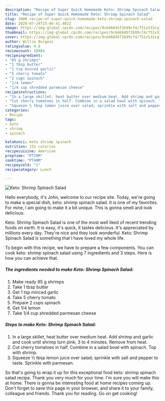 ```yaml
---
description: "Recipe of Super Quick Homemade Keto: Shrimp Spinach Salad"
title: "Recipe of Super Quick Homemade Keto: Shrimp Spinach Salad"
slug: 3008-recipe-of-super-quick-homemade-keto-shrimp-spinach-salad
date: 2020-07-24T15:46:41.402Z
image: https://img-global.cpcdn.com/recipes/9c646845f2b99cf4/751x532cq70/keto-shrimp-spinach-salad-recipe-main-photo.jpg
thumbnail: https://img-global.cpcdn.com/recipes/9c646845f2b99cf4/751x532cq70/keto-shrimp-spinach-salad-recipe-main-photo.jpg
cover: https://img-global.cpcdn.com/recipes/9c646845f2b99cf4/751x532cq70/keto-shrimp-spinach-salad-recipe-main-photo.jpg
author: Willie Burgess
ratingvalue: 4.8
reviewcount: 18084
recipeingredient:
- "85 g shrimps"
- "1 tbsp butter"
- "1 tsp minced garlic"
- "5 cherry tomato"
- "2 cups spinach"
- "1/4 lemon"
- "1/4 cup shredded parmesan cheese"
recipeinstructions:
- "In a large skillet, heat butter over medium heat. Add shrimp and garlic and cook until shrimp turn pink, 3 to 4 minutes. Remove from heat."
- "Cut cherry tomatoes in half. Combine in a salad bowl with spinach. Top with shrimp."
- "Squeeze ½ tbsp lemon juice over salad; sprinkle with salt and pepper to taste. Sprinkle with parmesan."
categories:
- Recipe
tags:
- keto
- shrimp
- spinach

katakunci: keto shrimp spinach 
nutrition: 152 calories
recipecuisine: American
preptime: "PT29M"
cooktime: "PT40M"
recipeyield: "1"
recipecategory: Lunch

---
```



![Keto: Shrimp Spinach Salad](https://img-global.cpcdn.com/recipes/9c646845f2b99cf4/751x532cq70/keto-shrimp-spinach-salad-recipe-main-photo.jpg)

Hello everybody, it's John, welcome to our recipe site. Today, we're going to make a special dish, keto: shrimp spinach salad. It is one of my favorites. For mine, I am going to make it a bit unique. This is gonna smell and look delicious.



Keto: Shrimp Spinach Salad is one of the most well liked of recent trending foods on earth. It is easy, it's quick, it tastes delicious. It's appreciated by millions every day. They're nice and they look wonderful. Keto: Shrimp Spinach Salad is something that I have loved my whole life.


To begin with this recipe, we have to prepare a few components. You can cook keto: shrimp spinach salad using 7 ingredients and 3 steps. Here is how you can achieve that.

<!--inarticleads1-->

##### The ingredients needed to make Keto: Shrimp Spinach Salad:

1. Make ready 85 g shrimps
1. Take 1 tbsp butter
1. Get 1 tsp minced garlic
1. Take 5 cherry tomato
1. Prepare 2 cups spinach
1. Get 1/4 lemon
1. Take 1/4 cup shredded parmesan cheese




<!--inarticleads2-->

##### Steps to make Keto: Shrimp Spinach Salad:

1. In a large skillet, heat butter over medium heat. Add shrimp and garlic and cook until shrimp turn pink, 3 to 4 minutes. Remove from heat.
1. Cut cherry tomatoes in half. Combine in a salad bowl with spinach. Top with shrimp.
1. Squeeze ½ tbsp lemon juice over salad; sprinkle with salt and pepper to taste. Sprinkle with parmesan.




So that's going to wrap it up for this exceptional food keto: shrimp spinach salad recipe. Thank you very much for your time. I'm sure you will make this at home. There is gonna be interesting food at home recipes coming up. Don't forget to save this page in your browser, and share it to your family, colleague and friends. Thank you for reading. Go on get cooking!
